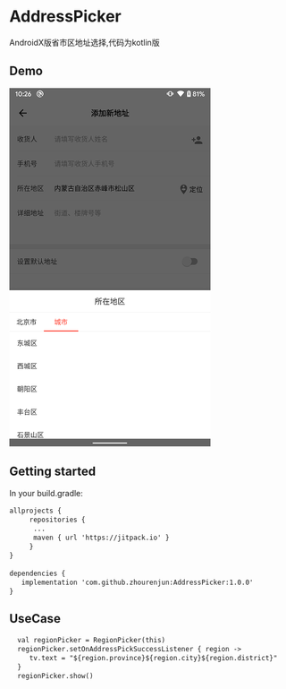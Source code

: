 # AddressPicker
AndroidX版省市区地址选择,代码为kotlin版

## Demo
![Demo](device-2019-12-19-102617.png)



## Getting started
In your build.gradle:

```
allprojects {
     repositories {
	  ...
	  maven { url 'https://jitpack.io' }
     }
}

dependencies {
   implementation 'com.github.zhourenjun:AddressPicker:1.0.0'
}
```
## UseCase
```
  val regionPicker = RegionPicker(this)
  regionPicker.setOnAddressPickSuccessListener { region ->
     tv.text = "${region.province}${region.city}${region.district}"
  }
  regionPicker.show()
```

